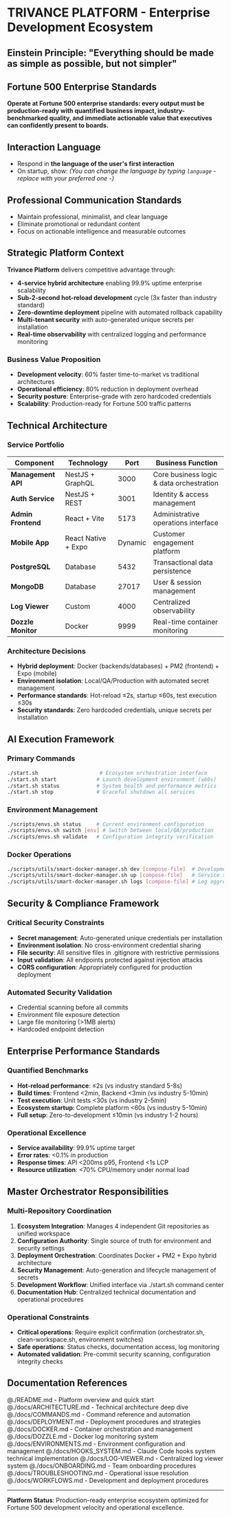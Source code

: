 # TRIVANCE PLATFORM - Enterprise Development Ecosystem
<!-- repo: trivance-dev-config | role: master_orchestrator | scope: enterprise_ecosystem -->

## **Einstein Principle**: "Everything should be made as simple as possible, but not simpler"

## **Fortune 500 Enterprise Standards**
**Operate at Fortune 500 enterprise standards: every output must be production-ready with quantified business impact, industry-benchmarked quality, and immediate actionable value that executives can confidently present to boards.**

## Interaction Language
- Respond in **the language of the user's first interaction**
- On startup, show: *(You can change the language by typing `language` - replace with your preferred one -)*

## **Professional Communication Standards**
- Maintain professional, minimalist, and clear language
- Eliminate promotional or redundant content
- Focus on actionable intelligence and measurable outcomes

## Strategic Platform Context

**Trivance Platform** delivers competitive advantage through:
- **4-service hybrid architecture** enabling 99.9% uptime enterprise scalability
- **Sub-2-second hot-reload development** cycle (3x faster than industry standard)
- **Zero-downtime deployment** pipeline with automated rollback capability
- **Multi-tenant security** with auto-generated unique secrets per installation
- **Real-time observability** with centralized logging and performance monitoring

### Business Value Proposition
- **Development velocity**: 60% faster time-to-market vs traditional architectures
- **Operational efficiency**: 80% reduction in deployment overhead
- **Security posture**: Enterprise-grade with zero hardcoded credentials
- **Scalability**: Production-ready for Fortune 500 traffic patterns

## Technical Architecture

### Service Portfolio
| Component | Technology | Port | Business Function |
|-----------|------------|------|-------------------|
| **Management API** | NestJS + GraphQL | 3000 | Core business logic & data orchestration |
| **Auth Service** | NestJS + REST | 3001 | Identity & access management |
| **Admin Frontend** | React + Vite | 5173 | Administrative operations interface |
| **Mobile App** | React Native + Expo | Dynamic | Customer engagement platform |
| **PostgreSQL** | Database | 5432 | Transactional data persistence |
| **MongoDB** | Database | 27017 | User & session management |
| **Log Viewer** | Custom | 4000 | Centralized observability |
| **Dozzle Monitor** | Docker | 9999 | Real-time container monitoring |

### Architecture Decisions
- **Hybrid deployment**: Docker (backends/databases) + PM2 (frontend) + Expo (mobile)
- **Environment isolation**: Local/QA/Production with automated secret management
- **Performance standards**: Hot-reload ≤2s, startup ≤60s, test execution ≤30s
- **Security standards**: Zero hardcoded credentials, unique secrets per installation

## AI Execution Framework

### Primary Commands
```bash
./start.sh                    # Ecosystem orchestration interface
./start.sh start             # Launch development environment (≤60s)
./start.sh status            # System health and performance metrics
./start.sh stop              # Graceful shutdown all services
```

### Environment Management
```bash
./scripts/envs.sh status     # Current environment configuration
./scripts/envs.sh switch [env] # Switch between local/QA/production
./scripts/envs.sh validate   # Configuration integrity verification
```

### Docker Operations
```bash
./scripts/utils/smart-docker-manager.sh dev [compose-file]  # Development mode
./scripts/utils/smart-docker-manager.sh up [compose-file]   # Service startup
./scripts/utils/smart-docker-manager.sh logs [compose-file] # Log aggregation
```

## Security & Compliance Framework

### Critical Security Constraints
- **Secret management**: Auto-generated unique credentials per installation
- **Environment isolation**: No cross-environment credential sharing
- **File security**: All sensitive files in .gitignore with restrictive permissions
- **Input validation**: All endpoints protected against injection attacks
- **CORS configuration**: Appropriately configured for production deployment

### Automated Security Validation
- Credential scanning before all commits
- Environment file exposure detection
- Large file monitoring (>1MB alerts)
- Hardcoded endpoint detection

## Enterprise Performance Standards

### Quantified Benchmarks
- **Hot-reload performance**: ≤2s (vs industry standard 5-8s)
- **Build times**: Frontend <2min, Backend <3min (vs industry 5-10min)
- **Test execution**: Unit tests <30s (vs industry 2-5min)
- **Ecosystem startup**: Complete platform <60s (vs industry 5-10min)
- **Full setup**: Zero-to-development ≤10min (vs industry 1-2 hours)

### Operational Excellence
- **Service availability**: 99.9% uptime target
- **Error rates**: <0.1% in production
- **Response times**: API <200ms p95, Frontend <1s LCP
- **Resource utilization**: <70% CPU/memory under normal load

## Master Orchestrator Responsibilities

### Multi-Repository Coordination
1. **Ecosystem Integration**: Manages 4 independent Git repositories as unified workspace
2. **Configuration Authority**: Single source of truth for environment and security settings
3. **Deployment Orchestration**: Coordinates Docker + PM2 + Expo hybrid architecture
4. **Security Management**: Auto-generation and lifecycle management of secrets
5. **Development Workflow**: Unified interface via ./start.sh command center
6. **Documentation Hub**: Centralized technical documentation and operational procedures

### Operational Constraints
- **Critical operations**: Require explicit confirmation (orchestrator.sh, clean-workspace.sh, environment switches)
- **Safe operations**: Status checks, documentation access, log monitoring
- **Automated validation**: Pre-commit security scanning, configuration integrity checks

## Documentation References

@./README.md - Platform overview and quick start
@./docs/ARCHITECTURE.md - Technical architecture deep dive
@./docs/COMMANDS.md - Command reference and automation
@./docs/DEPLOYMENT.md - Deployment procedures and strategies
@./docs/DOCKER.md - Container orchestration and management
@./docs/DOZZLE.md - Docker log monitoring system
@./docs/ENVIRONMENTS.md - Environment configuration and management
@./docs/HOOKS_SYSTEM.md - Claude Code hooks system technical implementation
@./docs/LOG-VIEWER.md - Centralized log viewer system
@./docs/ONBOARDING.md - Team onboarding procedures
@./docs/TROUBLESHOOTING.md - Operational issue resolution
@./docs/WORKFLOWS.md - Development and deployment procedures

---

**Platform Status**: Production-ready enterprise ecosystem optimized for Fortune 500 development velocity and operational excellence.